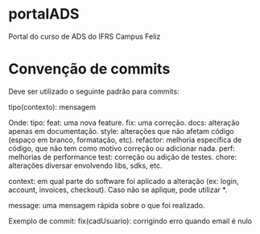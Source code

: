 # portalADS
Portal do curso de ADS do IFRS Campus Feliz



# Convenção de commits

Deve ser utilizado o seguinte padrão para commits: 
 
tipo(contexto): mensagem
 
Onde: 
  tipo: 
    feat: uma nova feature. 
    fix: uma correção. 
    docs: alteração apenas em documentação. 
    style: alterações que não afetam código (espaço em branco, formatação, etc). 
    refactor: melhoria específica de código, que não tem como motivo correção ou adicionar nada. 
    perf: melhorias de performance 
    test: correção ou adição de testes. 
    chore: alterações diversar envolvendo libs, sdks, etc.
    
  context: em qual parte do software foi aplicado a alteração (ex: login, account, invoices, checkout). Caso não se aplique, pode utilizar *. 
  
  message: uma mensagem rápida sobre o que foi realizado. 
 
 
Exemplo de commit: 
fix(cadUsuario): corrigindo erro quando email é nulo 
